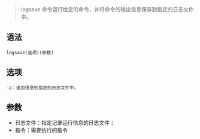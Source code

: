 > logsave 命令运行给定的命令，并将命令的输出信息保存到指定的日志文件中。

语法
----
    logsave(选项)(参数)
选项
----
    -a：追加信息到指定的日志文件中。
参数
----
- 日志文件：指定记录运行信息的日志文件；
- 指令：需要执行的指令